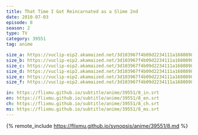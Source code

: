 ```yaml
---
title: That Time I Got Reincarnated as a Slime 2nd
date: 2010-07-03
episode: 8
season: 2
type: TV
category: 39551
tag: anime

size_a: https://vuclip-eip2.akamaized.net/3d103967f4b09d2234111a16808981da/vp63207_V20210302120426/hlsc_e2931_2.m3u8
size_b: https://vuclip-eip2.akamaized.net/3d103967f4b09d2234111a16808981da/vp63207_V20210302120426/hlsc_e2931_3.m3u8
size_c: https://vuclip-eip2.akamaized.net/3d103967f4b09d2234111a16808981da/vp63207_V20210302120426/hlsc_e2931_4.m3u8
size_d: https://vuclip-eip2.akamaized.net/3d103967f4b09d2234111a16808981da/vp63207_V20210302120426/hlsc_e2931_5.m3u8
size_e: https://vuclip-eip2.akamaized.net/3d103967f4b09d2234111a16808981da/vp63207_V20210302120426/hlsc_e2931_6.m3u8
size_f: https://vuclip-eip2.akamaized.net/3d103967f4b09d2234111a16808981da/vp63207_V20210302120426/hlsc_e2931_7.m3u8

in: https://flixmu.github.io/subtitle/anime/39551/8_in.srt
en: https://flixmu.github.io/subtitle/anime/39551/8_en.srt
ch: https://flixmu.github.io/subtitle/anime/39551/8_ch.srt
ms: https://flixmu.github.io/subtitle/anime/39551/8_ms.srt
---
```

{% remote_include https://flixmu.github.io/synopsis/anime/39551/8.md %}
